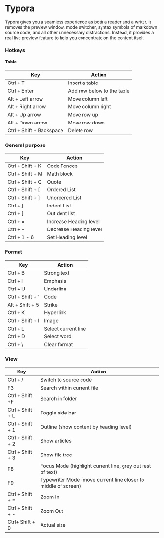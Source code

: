 # Typora

Typora gives you a seamless experience as both a reader and a writer. It removes the preview window, mode switcher, syntax symbols of markdown source code, and all other unnecessary distractions. Instead, it provides a real live preview feature to help you concentrate on the content itself.

### Hotkeys 

#### Table

| Key                      | Action                     |
| ------------------------ | -------------------------- |
| Ctrl + T                 | Insert a table             |
| Ctrl + Enter             | Add row below to the table |
| Alt + Left arrow         | Move column left           |
| Alt + Right arrow        | Move column right          |
| Alt + Up arrow           | Move row up                |
| Alt + Down arrow         | Move row down              |
| Ctrl + Shift + Backspace | Delete row                 |



### General purpose

| Key              | Action                 |
| ---------------- | ---------------------- |
| Ctrl + Shift + K | Code Fences            |
| Ctrl + Shift + M | Math block             |
| Ctrl + Shift + Q | Quote                  |
| Ctrl + Shift + [ | Ordered List           |
| Ctrl + Shift + ] | Unordered List         |
| Ctrl + ]         | Indent List            |
| Ctrl + [         | Out dent list          |
| Ctrl + =         | Increase Heading level |
| Ctrl + -         | Decrease Heading level |
| Ctrl + 1 - 6     | Set Heading level      |



### Format

| Key              | Action              |
| ---------------- | ------------------- |
| Ctrl + B         | Strong text         |
| Ctrl + I         | Emphasis            |
| Ctrl + U         | Underline           |
| Ctrl + Shift + ' | Code                |
| Alt + Shift + 5  | Strike              |
| Ctrl + K         | Hyperlink           |
| Ctrl + Shift + I | Image               |
| Ctrl + L         | Select current line |
| Ctrl + D         | Select word         |
| Ctrl + \         | Clear format        |



### View	

| Key               | Action                                                       |
| ----------------- | ------------------------------------------------------------ |
| Ctrl + /          | Switch to source code                                        |
| F3                | Search within current file                                   |
| Ctrl + Shift +F   | Search in folder                                             |
| Ctrl + Shift  + L | Toggle side bar                                              |
| Ctrl + Shift + 1  | Outline (show content by heading level)                      |
| Ctrl + Shift + 2  | Show articles                                                |
| Ctrl + Shift + 3  | Show file tree                                               |
| F8                | Focus Mode (highlight current line, grey out rest of text)   |
| F9                | Typewriter Mode (move current line closer to middle of screen) |
| Ctrl + Shift + =  | Zoom In                                                      |
| Ctrl + Shift + -  | Zoom Out                                                     |
| Ctrl+ Shift + 0   | Actual size                                                  |



